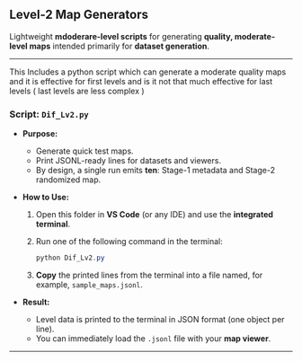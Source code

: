 
## Level-2 Map Generators  

Lightweight **mdoderare-level scripts** for generating **quality, moderate-level maps** intended primarily for **dataset generation**.

---
This Includes a python script which can generate a moderate quality maps and it is effective for first levels and is it not that much effective for last levels ( last levels are less complex )

### **Script: `Dif_Lv2.py`**  

- **Purpose:**  
  - Generate quick test maps.  
  - Print JSONL-ready lines for datasets and viewers.  
  - By design, a single run emits **ten**: Stage-1 metadata and Stage-2 randomized map.

- **How to Use:**  
  1. Open this folder in **VS Code** (or any IDE) and use the **integrated terminal**.  
  2. Run one of the following command in the terminal:  
  
     ```powershell
     python Dif_Lv2.py
     ```

     

  3. **Copy** the printed lines from the terminal into a file named, for example, `sample_maps.jsonl`.  

- **Result:**  
  - Level data is printed to the terminal in JSON format (one object per line).  
  - You can immediately load the `.jsonl` file with your **map viewer**.

---





